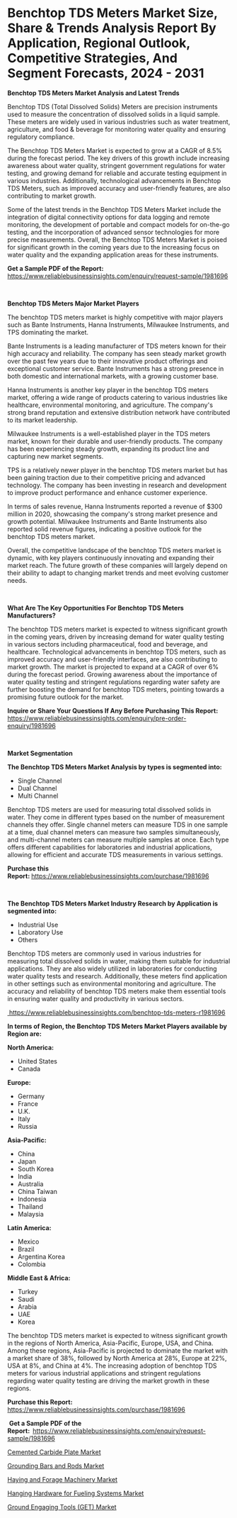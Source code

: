 <p><h1>Benchtop TDS Meters Market Size, Share & Trends Analysis Report By Application, Regional Outlook, Competitive Strategies, And Segment Forecasts, 2024 - 2031</h1></p><p><strong>Benchtop TDS Meters Market Analysis and Latest Trends</strong></p>
<p><p>Benchtop TDS (Total Dissolved Solids) Meters are precision instruments used to measure the concentration of dissolved solids in a liquid sample. These meters are widely used in various industries such as water treatment, agriculture, and food & beverage for monitoring water quality and ensuring regulatory compliance.</p><p>The Benchtop TDS Meters Market is expected to grow at a CAGR of 8.5% during the forecast period. The key drivers of this growth include increasing awareness about water quality, stringent government regulations for water testing, and growing demand for reliable and accurate testing equipment in various industries. Additionally, technological advancements in Benchtop TDS Meters, such as improved accuracy and user-friendly features, are also contributing to market growth.</p><p>Some of the latest trends in the Benchtop TDS Meters Market include the integration of digital connectivity options for data logging and remote monitoring, the development of portable and compact models for on-the-go testing, and the incorporation of advanced sensor technologies for more precise measurements. Overall, the Benchtop TDS Meters Market is poised for significant growth in the coming years due to the increasing focus on water quality and the expanding application areas for these instruments.</p></p>
<p><strong>Get a Sample PDF of the Report:&nbsp;</strong> <a href="https://www.reliablebusinessinsights.com/enquiry/request-sample/1981696">https://www.reliablebusinessinsights.com/enquiry/request-sample/1981696</a></p>
<p>&nbsp;</p>
<p><strong>Benchtop TDS Meters Major Market Players</strong></p>
<p><p>The benchtop TDS meters market is highly competitive with major players such as Bante Instruments, Hanna Instruments, Milwaukee Instruments, and TPS dominating the market. </p><p>Bante Instruments is a leading manufacturer of TDS meters known for their high accuracy and reliability. The company has seen steady market growth over the past few years due to their innovative product offerings and exceptional customer service. Bante Instruments has a strong presence in both domestic and international markets, with a growing customer base.</p><p>Hanna Instruments is another key player in the benchtop TDS meters market, offering a wide range of products catering to various industries like healthcare, environmental monitoring, and agriculture. The company's strong brand reputation and extensive distribution network have contributed to its market leadership.</p><p>Milwaukee Instruments is a well-established player in the TDS meters market, known for their durable and user-friendly products. The company has been experiencing steady growth, expanding its product line and capturing new market segments.</p><p>TPS is a relatively newer player in the benchtop TDS meters market but has been gaining traction due to their competitive pricing and advanced technology. The company has been investing in research and development to improve product performance and enhance customer experience.</p><p>In terms of sales revenue, Hanna Instruments reported a revenue of $300 million in 2020, showcasing the company's strong market presence and growth potential. Milwaukee Instruments and Bante Instruments also reported solid revenue figures, indicating a positive outlook for the benchtop TDS meters market.</p><p>Overall, the competitive landscape of the benchtop TDS meters market is dynamic, with key players continuously innovating and expanding their market reach. The future growth of these companies will largely depend on their ability to adapt to changing market trends and meet evolving customer needs.</p></p>
<p>&nbsp;</p>
<p><strong>What Are The Key Opportunities For Benchtop TDS Meters Manufacturers?</strong></p>
<p><p>The benchtop TDS meters market is expected to witness significant growth in the coming years, driven by increasing demand for water quality testing in various sectors including pharmaceutical, food and beverage, and healthcare. Technological advancements in benchtop TDS meters, such as improved accuracy and user-friendly interfaces, are also contributing to market growth. The market is projected to expand at a CAGR of over 6% during the forecast period. Growing awareness about the importance of water quality testing and stringent regulations regarding water safety are further boosting the demand for benchtop TDS meters, pointing towards a promising future outlook for the market.</p></p>
<p><strong>Inquire or Share Your Questions If Any Before Purchasing This Report:</strong> <a href="https://www.reliablebusinessinsights.com/enquiry/pre-order-enquiry/1981696">https://www.reliablebusinessinsights.com/enquiry/pre-order-enquiry/1981696</a></p>
<p>&nbsp;</p>
<p><strong>Market Segmentation</strong></p>
<p><strong>The Benchtop TDS Meters Market Analysis by types is segmented into:</strong></p>
<p><ul><li>Single Channel</li><li>Dual Channel</li><li>Multi Channel</li></ul></p>
<p><p>Benchtop TDS meters are used for measuring total dissolved solids in water. They come in different types based on the number of measurement channels they offer. Single channel meters can measure TDS in one sample at a time, dual channel meters can measure two samples simultaneously, and multi-channel meters can measure multiple samples at once. Each type offers different capabilities for laboratories and industrial applications, allowing for efficient and accurate TDS measurements in various settings.</p></p>
<p><strong>Purchase this Report:&nbsp;</strong><a href="https://www.reliablebusinessinsights.com/purchase/1981696">https://www.reliablebusinessinsights.com/purchase/1981696</a></p>
<p>&nbsp;</p>
<p><strong>The Benchtop TDS Meters Market Industry Research by Application is segmented into:</strong></p>
<p><ul><li>Industrial Use</li><li>Laboratory Use</li><li>Others</li></ul></p>
<p><p>Benchtop TDS meters are commonly used in various industries for measuring total dissolved solids in water, making them suitable for industrial applications. They are also widely utilized in laboratories for conducting water quality tests and research. Additionally, these meters find application in other settings such as environmental monitoring and agriculture. The accuracy and reliability of benchtop TDS meters make them essential tools in ensuring water quality and productivity in various sectors.</p></p>
<p><a href="https://www.reliablebusinessinsights.com/benchtop-tds-meters-r1981696">&nbsp;https://www.reliablebusinessinsights.com/benchtop-tds-meters-r1981696</a></p>
<p><strong>In terms of Region, the Benchtop TDS Meters Market Players available by Region are:</strong></p>
<p>
    <p> <strong> North America: </strong>
        <ul>
            <li>United States</li>
            <li>Canada</li>
        </ul>
        </p> 
    <p> <strong> Europe: </strong>
        <ul>
            <li>Germany</li>
            <li>France</li>
            <li>U.K.</li>
            <li>Italy</li>
            <li>Russia</li>
        </ul>
        </p> 
    <p> <strong> Asia-Pacific: </strong>
        <ul>
            <li>China</li>
            <li>Japan</li>
            <li>South Korea</li>
            <li>India</li>
            <li>Australia</li>
            <li>China Taiwan</li>
            <li>Indonesia</li>
            <li>Thailand</li>
            <li>Malaysia</li>
        </ul>
        </p> 
    <p> <strong> Latin America: </strong>
        <ul>
            <li>Mexico</li>
            <li>Brazil</li>
            <li>Argentina Korea</li>
            <li>Colombia</li>
        </ul>
        </p> 
    <p> <strong> Middle East & Africa: </strong>
        <ul>
            <li>Turkey</li>
            <li>Saudi</li>
            <li>Arabia</li>
            <li>UAE</li>
            <li>Korea</li>
        </ul>
    </p>
    </p>
<p><p>The benchtop TDS meters market is expected to witness significant growth in the regions of North America, Asia-Pacific, Europe, USA, and China. Among these regions, Asia-Pacific is projected to dominate the market with a market share of 38%, followed by North America at 28%, Europe at 22%, USA at 8%, and China at 4%. The increasing adoption of benchtop TDS meters for various industrial applications and stringent regulations regarding water quality testing are driving the market growth in these regions.</p></p>
<p><strong>Purchase this Report: </strong><a href="https://www.reliablebusinessinsights.com/purchase/1981696">https://www.reliablebusinessinsights.com/purchase/1981696</a></p>
<p>&nbsp;<strong>Get a Sample PDF of the Report:&nbsp;&nbsp;</strong><a href="https://www.reliablebusinessinsights.com/enquiry/request-sample/1981696">https://www.reliablebusinessinsights.com/enquiry/request-sample/1981696</a></p>
<p><strong></strong></p>
<p><p><a href="https://www.linkedin.com/pulse/deep-dive-cemented-carbide-plate-market-itstrends-segmentation-je8sf?trackingId=TMi704DvRsyvUCRLrwlOMg%3D%3D">Cemented Carbide Plate Market</a></p><p><a href="https://github.com/AnnChovey2023/Market-Research-Report-List-2/blob/main/grounding-bars-and-rods-market.md">Grounding Bars and Rods Market</a></p><p><a href="https://github.com/qrkceaah30/Market-Research-Report-List-1/blob/main/haying-and-forage-machinery-market.md">Haying and Forage Machinery Market</a></p><p><a href="https://github.com/yadanielu/Market-Research-Report-List-1/blob/main/hanging-hardware-for-fueling-systems-market.md">Hanging Hardware for Fueling Systems Market</a></p><p><a href="https://github.com/ZackaryHalvorson2023/Market-Research-Report-List-2/blob/main/ground-engaging-tools-get-market.md">Ground Engaging Tools (GET) Market</a></p></p>